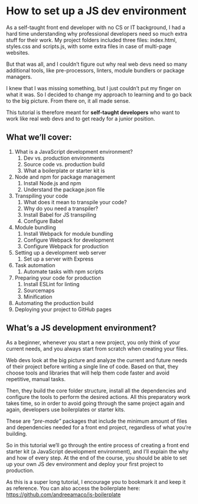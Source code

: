 # How to set up a JS dev environment

As a self-taught front end developer with no CS or IT background, I had a hard time understanding why professional developers need so much extra stuff for their work.
My project folders included three files: index.html, styles.css and scripts.js, with some extra files in case of multi-page websites.

But that was all, and I couldn’t figure out why real web devs need so many additional tools, like pre-processors, linters, module bundlers or package managers.

I knew that I was missing something, but I just couldn’t put my finger on what it was. So I decided to change my approach to learning and to go back to the big picture. From there on, it all made sense.

This tutorial is therefore meant for **self-taught developers** who want to work like real web devs and to get ready for a junior position.

## What we’ll cover:

1. What is a JavaScript development environment?
    1. Dev vs. production environments 
    2. Source code vs. production build
    3. What a boilerplate or starter kit is
2. Node and npm for package management
    1. Install Node.js and npm
    2. Understand the package.json file
3. Transpiling your code 
    1. What does it mean to transpile your code?
    2. Why do you need a transpiler?
    3. Install Babel for JS transpiling
    4. Configure Babel
4. Module bundling
    1. Install Webpack for module bundling
    2. Configure Webpack for development 
    3. Configure Webpack for production
5. Setting up a development web server 
    1. Set up a server with Express
6. Task automation 
    1. Automate tasks with npm scripts
7. Preparing your code for production
    1. Install ESLint for linting
    2. Sourcemaps 
    3. Minification
8. Automating the production build
9. Deploying your project to GitHub pages

## What’s a JS development environment?

As a beginner, whenever you start a new project, you only think of your current needs, and you always start from scratch when creating your files.

Web devs look at the big picture and analyze the current and future needs of their project before writing a single line of code. Based on that, 
they choose tools and libraries that will help them code faster and avoid repetitive, manual tasks.

Then, they build the core folder structure, install all the dependencies and configure the tools to perform the desired actions. All this preparatory work takes time, 
so in order to avoid going through the same project again and again, developers use boilerplates or starter kits.

These are _“pre-made”_ packages that include the minimum amount of files and dependencies needed for a front end project, regardless of what you’re building.

So in this tutorial we’ll go through the entire process of creating a front end starter kit (a JavaScript development environment), and I’ll explain the why 
and how of every step. At the end of the course, you should be able to set up your own JS dev environment and deploy your first project to production.

As this is a super long tutorial, I encourage you to bookmark it and keep it as reference. You can also access the boilerplate here:
https://github.com/andreeamaco/js-boilerplate
